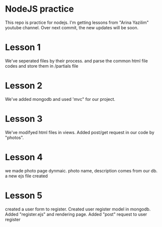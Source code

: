# NodeJS practice

This repo is practice for nodejs. I'm getting lessons from "Arina Yazilim" youtube channel. Over next commit, the new updates will be soon.


# Lesson 1

We've seperated files by their process. and parse the common html file codes and store them in /partials file


# Lesson 2

We've added mongodb and used 'mvc" for our project.


# Lesson 3

We've modifyed html files in views. Added post/get request in our code by "photos".


# Lesson 4
we made photo page dynmaic. photo name, description comes from our db.
a new ejs file created

# Lesson 5
created a user form to register. Created user register model in mongodb. Added "register.ejs" and rendering page. Added "post" request to user register

